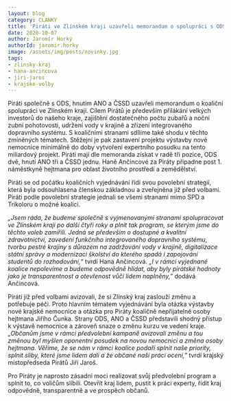 ```yaml
---
layout: blog
category: CLANKY
title: 'Piráti ve Zlínském kraji uzavřeli memorandum o spolupráci s ODS, ČSSD a ANO'
date: 2020-10-07
author: Jaromír Horký
authorId: jaromir.horky
image: /assets/img/posts/novinky.jpg
tags: 
- zlinsky-kraj
- hana-ancincova
- jiri-jaros
- krajske-volby
---
```

 Piráti společně s ODS, hnutím ANO a ČSSD uzavřeli memorandum o koaliční spolupráci ve Zlínském kraji. Cílem Pirátů je především přilákání velkých investorů do našeho kraje, zajištění dostatečného počtu zubařů a noční zubní pohotovosti, udržení vody v krajině a zřízení integrovaného dopravního systému. S koaličními stranami sdílíme také shodu v těchto zmíněných tématech. Stěžejní je pak zastavení projektu výstavby nové nemocnice minimálně do doby vytvoření expertního posudku na tento miliardový projekt.  Piráti mají dle memoranda získat v radě tři pozice, ODS dvě, hnutí ANO tři a ČSSD jednu. Haně Ančincové za Piráty připadne post 1. náměstkyně hejtmana pro oblast životního prostředí a zemědělství.

Piráti se od počátku koaličních vyjednávání řídí svou povolební strategií, která byla odsouhlasena členskou základnou a zveřejněna již před volbami. Piráti podle povolební strategie jednali se všemi stranami mimo SPD a Trikoloru o možné koalici. 

*„Jsem ráda, že budeme společně s vyjmenovanými stranami spolupracovat ve Zlínském kraji po další čtyři roky a plnit tak program, se kterým jsme do těchto voleb zamířili. Jedná se především o dostupné a kvalitní zdravotnictví, zavedení funkčního integrovaného dopravního systému, tvorbu pestré krajiny s důrazem na zadržování vody v krajině, digitalizace státní správy a modernizaci školství do kterého spadá i zapojování studentů do rozhodování,“* tvrdí Hana Ančincová. *„I v rámci vyjednané koalice nepolevíme a budeme odpovědně hlídat, aby byly pirátské hodnoty jako je transparentnost a otevřenost vůči lidem naplněny,”* dodává Ančincová.

Piráti již před volbami avizovali, že si Zlínský kraj zaslouží změnu a potřebuje péči. Proto hlavním tématem vyjednávání byla otázka výstavby nové krajské nemocnice a otázka pro Piráty koaličně nepřijatelné osoby hejtmana Jiřího Čunka. Strany ODS, ANO a ČSSD představili shodný přístup k výstavě nemocnice a zároveň snaze o změnu kurzu ve vedení kraje. *„Občanům jsme v rámci předvolební kampaně avizovali změnu a tou změnou byl myšlen oponentní posudek na novou nemocnici a změna osoby hejtmana. Věříme, že se nám v rámci koalice podaří splnit naše priority, splnit sliby, které jsme lidem dali a že občané naši práci ocení,”* tvrdí krajský místopředseda Pirátů Jiří Jaroš. 

Pro Piráty je naprosto zásadní moci realizovat svůj předvolební program a splnit to, co voličům slíbili. Otevřít kraj lidem, pustit k práci experty, řídit kraj odpovědně, transparentně a ve prospěch občanů. 
